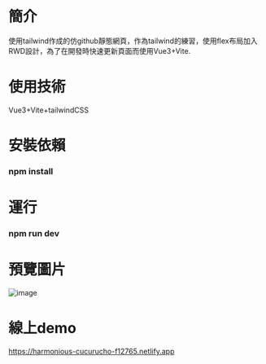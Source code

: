 # 簡介
使用tailwind作成的仿github靜態網頁，作為tailwind的練習，使用flex布局加入RWD設計，為了在開發時快速更新頁面而使用Vue3+Vite.
# 使用技術
Vue3+Vite+tailwindCSS
# 安裝依賴
### npm install
# 運行
### npm run dev
# 預覽圖片
![image](https://github.com/user-attachments/assets/274178ed-6199-4f9a-9908-3808a9204e4d)
# 線上demo
https://harmonious-cucurucho-f12765.netlify.app
